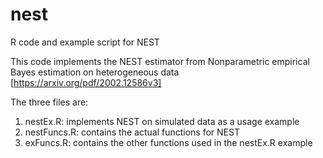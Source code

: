 # nest
R code and example script for NEST

This code implements the NEST estimator from 
Nonparametric empirical Bayes estimation on heterogeneous data
[https://arxiv.org/pdf/2002.12586v3]

The three files are:

1. nestEx.R: implements NEST on simulated data as a usage example
2. nestFuncs.R: contains the actual functions for NEST
3. exFuncs.R: contains the other functions used in the nestEx.R example
